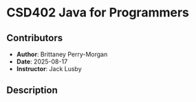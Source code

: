 # CSD402 Java for Programmers

## Contributors

- **Author**: Brittaney Perry-Morgan
- **Date**: 2025-08-17
- **Instructor**: Jack Lusby

## Description

